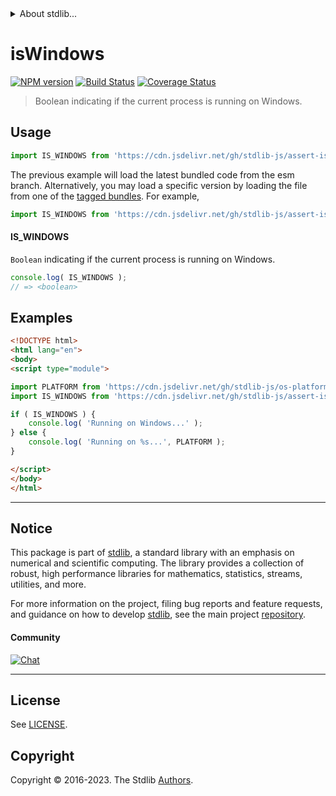 <!--

@license Apache-2.0

Copyright (c) 2018 The Stdlib Authors.

Licensed under the Apache License, Version 2.0 (the "License");
you may not use this file except in compliance with the License.
You may obtain a copy of the License at

   http://www.apache.org/licenses/LICENSE-2.0

Unless required by applicable law or agreed to in writing, software
distributed under the License is distributed on an "AS IS" BASIS,
WITHOUT WARRANTIES OR CONDITIONS OF ANY KIND, either express or implied.
See the License for the specific language governing permissions and
limitations under the License.

-->


<details>
  <summary>
    About stdlib...
  </summary>
  <p>We believe in a future in which the web is a preferred environment for numerical computation. To help realize this future, we've built stdlib. stdlib is a standard library, with an emphasis on numerical and scientific computation, written in JavaScript (and C) for execution in browsers and in Node.js.</p>
  <p>The library is fully decomposable, being architected in such a way that you can swap out and mix and match APIs and functionality to cater to your exact preferences and use cases.</p>
  <p>When you use stdlib, you can be absolutely certain that you are using the most thorough, rigorous, well-written, studied, documented, tested, measured, and high-quality code out there.</p>
  <p>To join us in bringing numerical computing to the web, get started by checking us out on <a href="https://github.com/stdlib-js/stdlib">GitHub</a>, and please consider <a href="https://opencollective.com/stdlib">financially supporting stdlib</a>. We greatly appreciate your continued support!</p>
</details>

# isWindows

[![NPM version][npm-image]][npm-url] [![Build Status][test-image]][test-url] [![Coverage Status][coverage-image]][coverage-url] <!-- [![dependencies][dependencies-image]][dependencies-url] -->

> Boolean indicating if the current process is running on Windows.



<section class="usage">

## Usage

```javascript
import IS_WINDOWS from 'https://cdn.jsdelivr.net/gh/stdlib-js/assert-is-windows@esm/index.mjs';
```
The previous example will load the latest bundled code from the esm branch. Alternatively, you may load a specific version by loading the file from one of the [tagged bundles](https://github.com/stdlib-js/assert-is-windows/tags). For example,

```javascript
import IS_WINDOWS from 'https://cdn.jsdelivr.net/gh/stdlib-js/assert-is-windows@v0.1.0-esm/index.mjs';
```

#### IS_WINDOWS

`Boolean` indicating if the current process is running on Windows.

```javascript
console.log( IS_WINDOWS );
// => <boolean>
```

</section>

<!-- /.usage -->

<section class="examples">

## Examples

<!-- eslint no-undef: "error" -->

```html
<!DOCTYPE html>
<html lang="en">
<body>
<script type="module">

import PLATFORM from 'https://cdn.jsdelivr.net/gh/stdlib-js/os-platform@esm/index.mjs';
import IS_WINDOWS from 'https://cdn.jsdelivr.net/gh/stdlib-js/assert-is-windows@esm/index.mjs';

if ( IS_WINDOWS ) {
    console.log( 'Running on Windows...' );
} else {
    console.log( 'Running on %s...', PLATFORM );
}

</script>
</body>
</html>
```

</section>

<!-- /.examples -->

<!-- Section for related `stdlib` packages. Do not manually edit this section, as it is automatically populated. -->

<section class="related">

</section>

<!-- /.related -->

<!-- Section for all links. Make sure to keep an empty line after the `section` element and another before the `/section` close. -->


<section class="main-repo" >

* * *

## Notice

This package is part of [stdlib][stdlib], a standard library with an emphasis on numerical and scientific computing. The library provides a collection of robust, high performance libraries for mathematics, statistics, streams, utilities, and more.

For more information on the project, filing bug reports and feature requests, and guidance on how to develop [stdlib][stdlib], see the main project [repository][stdlib].

#### Community

[![Chat][chat-image]][chat-url]

---

## License

See [LICENSE][stdlib-license].


## Copyright

Copyright &copy; 2016-2023. The Stdlib [Authors][stdlib-authors].

</section>

<!-- /.stdlib -->

<!-- Section for all links. Make sure to keep an empty line after the `section` element and another before the `/section` close. -->

<section class="links">

[npm-image]: http://img.shields.io/npm/v/@stdlib/assert-is-windows.svg
[npm-url]: https://npmjs.org/package/@stdlib/assert-is-windows

[test-image]: https://github.com/stdlib-js/assert-is-windows/actions/workflows/test.yml/badge.svg?branch=v0.1.0
[test-url]: https://github.com/stdlib-js/assert-is-windows/actions/workflows/test.yml?query=branch:v0.1.0

[coverage-image]: https://img.shields.io/codecov/c/github/stdlib-js/assert-is-windows/main.svg
[coverage-url]: https://codecov.io/github/stdlib-js/assert-is-windows?branch=main

<!--

[dependencies-image]: https://img.shields.io/david/stdlib-js/assert-is-windows.svg
[dependencies-url]: https://david-dm.org/stdlib-js/assert-is-windows/main

-->

[chat-image]: https://img.shields.io/gitter/room/stdlib-js/stdlib.svg
[chat-url]: https://app.gitter.im/#/room/#stdlib-js_stdlib:gitter.im

[stdlib]: https://github.com/stdlib-js/stdlib

[stdlib-authors]: https://github.com/stdlib-js/stdlib/graphs/contributors

[umd]: https://github.com/umdjs/umd
[es-module]: https://developer.mozilla.org/en-US/docs/Web/JavaScript/Guide/Modules

[deno-url]: https://github.com/stdlib-js/assert-is-windows/tree/deno
[umd-url]: https://github.com/stdlib-js/assert-is-windows/tree/umd
[esm-url]: https://github.com/stdlib-js/assert-is-windows/tree/esm
[branches-url]: https://github.com/stdlib-js/assert-is-windows/blob/main/branches.md

[stdlib-license]: https://raw.githubusercontent.com/stdlib-js/assert-is-windows/main/LICENSE

</section>

<!-- /.links -->
